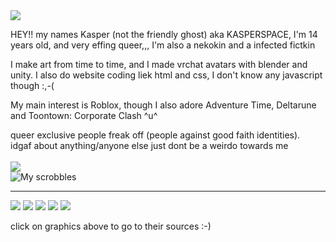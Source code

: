 <img src="https://kasperspace.nekoweb.org/images/altlogo.png">
<p>HEY!! my names Kasper (not the friendly ghost) aka KASPERSPACE, I'm 14 years old, and very effing queer,,, I'm also a nekokin and a infected fictkin</p>
<p>I make art from time to time, and I made vrchat avatars with blender and unity. I also do website coding liek html and css, I don't know any javascript though :,-(</p>
<p>My main interest is Roblox, though I also adore Adventure Time, Deltarune and Toontown: Corporate Clash ^u^</p>

queer exclusive people freak off
(people against good faith identities). 
</br>
idgaf about anything/anyone else just dont be a weirdo towards me
<br><br>
![](https://komarev.com/ghpvc/?username=kasperspace&color=ff69b4)
<br>
![My scrobbles](https://lastfm-recently-played.vercel.app/api?user=kasperspace&count=6)

<hr>

[<img src="https://64.media.tumblr.com/99623f5e91f05a63465e4c2539189242/45df70cb40fc600d-10/s100x200/2ce53af778bba48e70e2badc64d38ba7ad84f103.gifv">](https://www.tumblr.com/icyporcelain/788310544523378688/assorted-infected-graphics-all-made-by)
[<img src="https://64.media.tumblr.com/645f92044dbc28f9e52382d1e5f0ba56/d4c595cd0abbd0c4-00/s100x200/36fd8b99d440dbd291981b56b32eeb923858e5d3.gifv">](https://www.tumblr.com/skeletonenthusiasts/783355435564531712/userbar-userbox-buttons-blinkie-stamp-userbox-userb)
[<img src="https://64.media.tumblr.com/696114a32c7ca3059da3ff1e4fdba582/736a4281092b779e-2f/s75x75_c1/db534c722474e1e51871a9c2927597083614cc5c.gifv">](https://www.tumblr.com/virualors/773305513679175680/yaoi-button-to-match-your-yuri-one)
[<img src="https://64.media.tumblr.com/0a60f6465cb7bd66cf95dc2071cca46c/45dcac56db69ca43-bf/s75x75_c1/809dc481a815ee210e074f75150591f49c4b9519.gifv">](https://www.tumblr.com/virualors/773606221458669568)
[<img src="https://64.media.tumblr.com/0a60f6465cb7bd66cf95dc2071cca46c/45dcac56db69ca43-bf/s75x75_c1/809dc481a815ee210e074f75150591f49c4b9519.gifv">](https://www.tumblr.com/virualors/773606221458669568)
[<im src="https://64.media.tumblr.com/0f645f0d9e491c87c93d090151cb38fa/595bdd4897158cca-d5/s100x200/29109fc10cdcbd6d6a3dc6f28a7e278d1e9e49f9.gifv">](https://www.tumblr.com/galactic-graphix/772525355874631680/jug-themed-graphics)
<p>click on graphics above to go to their sources :-)</p>
